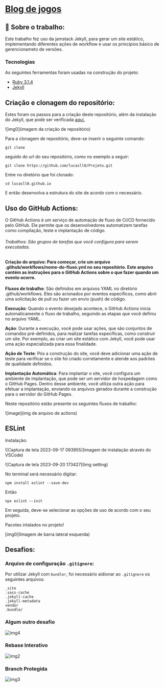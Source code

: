 # [Blog de jogos](https://lucasll0.github.io/Projeto/) 

## 📌 Sobre o trabalho:
Este trabalho fez uso da jamstack Jekyll, para gerar um site estático, implementando diferentes ações de workflow e usar os princípios básico de gerencionameto de versões.

### Tecnologias

As seguintes ferramentas foram usadas na construção do projeto:

- [Ruby 3.1.4](https://www.ruby-lang.org/en/downloads/)
- [Jekyll](https://jekyllrb.com/docs/)

## Criação e clonagem do repositório:

Estes foram os passos para a criação deste repositório, além da instalação do Jekyll, que pode ser verificada [aqui.](https://jekyllrb.com/docs/installation/)

![img0](imagem da criação de repositório)

Para a clonagem de repositório, deve-se inserir o seguinte comando:
```
git clone
```
seguido do url do seu repositório, como no exemplo a seguir:
```
git clone https://github.com/lucasll0/Projeto.git
```
Entre no diretório que foi clonado:
```
cd lucasll0.github.io
```
E então desenvolva a estrutura do site de acordo com o necessário.

## Uso do GitHub Actions:
O GitHub Actions é um serviço de automação de fluxo de CI/CD fornecido pelo GitHub. Ele permite que os desenvolvedores automatizem tarefas como compilação, teste e implantação de código.

###### Trabalhos: São grupos de tarefas que você configura para serem executadas.

#### Criação do arquivo: Para começar, crie um arquivo .github/workflows/nome-do-fluxo.yml no seu repositório. Este arquivo contém as instruções para o GitHub Actions sobre o que fazer quando um evento ocorre.

**Fluxos de trabalho**: São definidos em arquivos YAML no diretório .github/workflows. Eles são acionados por eventos específicos, como abrir uma solicitação de pull ou fazer um envio (push) de código.

**Execução**:  Quando o evento desejado acontece, o GitHub Actions inicia automaticamente o fluxo de trabalho, seguindo as etapas que você definiu no arquivo YAML.

**Ação**: Durante a execução, você pode usar ações, que são conjuntos de comandos pré-definidos, para realizar tarefas específicas, como construir um site. Por exemplo, ao criar um site estático com Jekyll, você pode usar uma ação especializada para essa finalidade.

**Ação de Teste**: Pós a construção do site, você deve adicionar uma ação de teste para verificar se o site foi criado corretamente e atende aos padrões de qualidade definidos.

**Implantação Automática**: Para implantar o site, você configura um ambiente de implantação, que pode ser um servidor de hospedagem como o GitHub Pages. Dentro desse ambiente, você utiliza outra ação para efetuar a implantação, enviando os arquivos gerados durante a construção para o servidor do GitHub Pages.

Neste repositório estão presente os seguintes fluxos de trabalho:

![image](img de arquivo de actions)

## **ESLint**

Instalação:

![Captura de tela 2023-09-17 093955](imagem de instalação através do VSCode)

![Captura de tela 2023-09-20 173427](img setting)

No terminal será necessário digitar:

```
npm install eslint --save-dev
```
Então

```
npx eslint –-init
```
Em seguida, deve-se selecionar as opções de uso de acordo com o seu projeto.

Pacotes intalados no projeto!

[img0](Imagem de barra lateral esquerda)

## Desafios:

### **Arquivo de configuração** `.gitignore`:
Por utilizar Jekyll com `bundler`, foi necessário aidionar ao `.gitignore` os seguintes arquivos:
```
_site
.sass-cache
.jekyll-cache
.jekyll-metadata
vendor
.bundle/
```

### **Algum outro desafio**

![img4]()

### **Rebase Interativo**

![img2]()

### **Branch Protegida**

![img3]()


